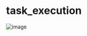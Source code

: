 # task_execution
![image](https://user-images.githubusercontent.com/73499442/188876455-c8ff2dee-f346-4bf6-9dd9-9ac3bdcd1f41.png)
